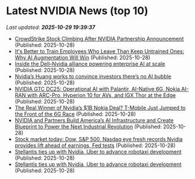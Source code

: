 # Latest NVIDIA News (top 10)
_Last updated: **2025-10-29 19:39:37**_

- [CrowdStrike Stock Climbing After NVIDIA Partnership Announcement](https://biztoc.com/x/e764f81433da4322) (Published: 2025-10-28)
- [It's Better to Train Employees Who Leave Than Keep Untrained Ones: Why AI Augmentation Will Win](https://www.ibtimes.com/its-better-train-employees-who-leave-keep-untrained-ones-why-ai-augmentation-will-win-3788674) (Published: 2025-10-28)
- [Inside the Dell–Nvidia alliance powering enterprise AI at scale](https://siliconangle.com/2025/10/28/dell-nvidia-aim-deliver-swiss-army-knife-enterprise-ai-adoption-dellpoweredgeandnvidia/) (Published: 2025-10-28)
- [Nvidia’s Huang works to convince investors there’s no AI bubble](https://economictimes.indiatimes.com/tech/artificial-intelligence/nvidias-huang-works-to-convince-investors-theres-no-ai-bubble/articleshow/124882207.cms) (Published: 2025-10-28)
- [NVIDIA GTC DC25: Operational AI with Palantir, AI-Native 6G, Nokia AI-RAN with ARC-Pro, Hyperion 10 for AVs, and IGX Thor at the Edge](https://www.storagereview.com/news/nvidia-gtc-dc25-operational-ai-with-palantir-ai-native-6g-nokia-ai-ran-with-arc-pro-hyperion-10-for-avs-and-igx-thor-at-the-edge) (Published: 2025-10-28)
- [The Real Winner of Nvidia’s $1B Nokia Deal? T-Mobile Just Jumped to the Front of the 6G Race](https://biztoc.com/x/261ce323b4446c81) (Published: 2025-10-28)
- [NVIDIA and Partners Build America’s AI Infrastructure and Create Blueprint to Power the Next Industrial Revolution](https://biztoc.com/x/b4749767249165f1) (Published: 2025-10-28)
- [Stock market today: Dow, S&P 500, Nasdaq eye fresh records Nvidia provides lift ahead of earnings, Fed tests](https://finance.yahoo.com/news/live/stock-market-today-dow-sp-500-nasdaq-eye-fresh-records-nvidia-provides-lift-ahead-of-earnings-fed-tests-133435567.html) (Published: 2025-10-28)
- [Stellantis ties up with Nvidia, Uber to advance robotaxi development](https://biztoc.com/x/ee6b04c1619fc8c9) (Published: 2025-10-28)
- [Stellantis ties up with Nvidia, Uber to advance robotaxi development](https://www.channelnewsasia.com/business/stellantis-ties-up-nvidia-uber-advance-robotaxi-development-5430926) (Published: 2025-10-28)
